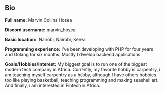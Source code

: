 ## Bio
**Full name:** Marvin Collins Hosea 

**Discord username:** marvin_hosea 

**Basic location:**: Nairobi, Nairobi, Kenya 

**Programming experience:** I've been developing with PHP for four years and Golang for six months. Mostly I develop backend applications 

**Goals/Hobbies/Interest:** My biggest goal is to run one of the biggest modern tech company in Africa. Currently, my favorite hobby is carpentry, i am teaching myself carpentry as a hobby, although I have others hobbies too like playing basketball, teaching programming and making seashell art. And finally, i am interested in Fintech in Africa.
